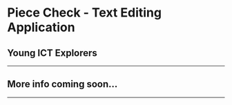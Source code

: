 # Piece Check - Text Editing Application
## Young ICT Explorers

------------------------------------------------------------------------------------------------------------------------------------------

More info coming soon...
------------------------------------------------------------------------------------------------------------------------------------------

------------------------------------------------------------------------------------------------------------------------------------------

